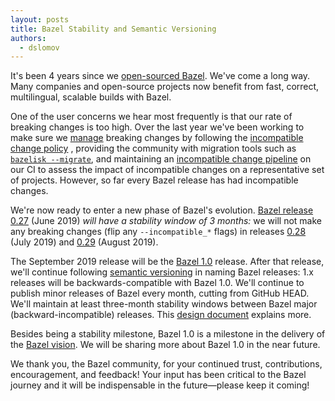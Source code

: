 ```yaml
---
layout: posts
title: Bazel Stability and Semantic Versioning
authors:
  - dslomov
---
```


It's been 4 years since we [open-sourced Bazel](https://blog.bazel.build/2015/03/27/Hello-World.html).
We've come a long way. Many companies and open-source projects now benefit from fast, correct, multilingual,
scalable builds with Bazel. 

One of the user concerns we hear most frequently is that our rate of breaking changes is too high.
Over the last year we've been working to make sure we
[manage](https://docs.google.com/document/d/1Dj5PBLmPVg9ZyApm4GobM3y-mDgY3mVaqpRVttOe-ZQ/)
breaking changes by following the
[incompatible change policy](https://docs.bazel.build/versions/0.25.0/backward-compatibility.html)
, providing the community with migration tools such as 
[`bazelisk --migrate`](https://github.com/bazelbuild/bazelisk#other-features),
and maintaining an [incompatible change pipeline](https://buildkite.com/bazel/bazelisk-plus-incompatible-flags/builds) 
on our CI to assess the impact of incompatible changes on a representative set of projects. 
However, so far every Bazel release has had incompatible changes.

We're now ready to enter a new phase of Bazel's evolution. 
[Bazel release 0.27](https://github.com/bazelbuild/bazel/issues/7816) (June 2019) 
_will have a stability window of 3 months:_ we will not make any breaking changes (flip any `--incompatible_*` flags)
in releases [0.28](https://github.com/bazelbuild/bazel/issues/8571) (July 2019)
and [0.29](https://github.com/bazelbuild/bazel/issues/8572) (August 2019).

The September 2019 release will be the [Bazel 1.0](https://github.com/bazelbuild/bazel/issues/8573) release.
After that release, we'll continue following [semantic versioning](https://semver.org/)
in naming Bazel releases: 1.x releases will be backwards-compatible with Bazel 1.0.
We'll continue to publish minor releases of Bazel every month, cutting from GitHub HEAD.
We'll maintain at least three-month stability windows between Bazel major (backward-incompatible) releases.
This [design document](https://docs.google.com/document/d/1NCKLVwYMMp7Wjpb4-49FuVCWmQci6i4WZQVvm3u-WcI/) explains more.

Besides being a stability milestone, Bazel 1.0 is a milestone in the delivery of the [Bazel
vision](https://docs.bazel.build/versions/master/bazel-vision.html).
We will be sharing more about Bazel 1.0 in the near future. 

We thank you, the Bazel community, for your continued trust, contributions, encouragement, and feedback!
Your input has been critical to the Bazel journey and it will be indispensable in the future—please keep it coming!
